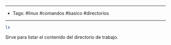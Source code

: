-------
- Tags: #linux #comandos #basico #directorios
------

```BASH
ls
```

Sirve para listar el contenido del directorio de trabajo.